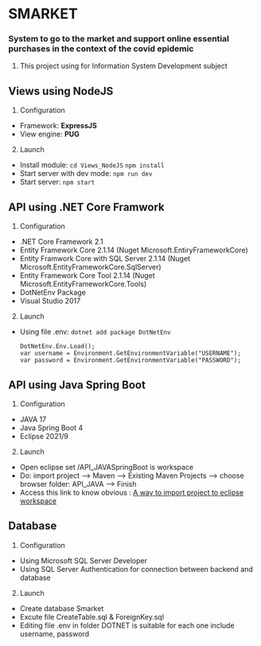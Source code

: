 # SMARKET
### System to go to the market and support online essential purchases in the context of the covid epidemic
1. This project using for Information System Development subject 


## Views using NodeJS
1. Configuration
- Framework: __ExpressJS__
- View engine: __PUG__

2. Launch
- Install module: 
    `cd Views_NodeJS`
    `npm install`
- Start server with dev mode:
    `npm run dev`
- Start server: 
    `npm start`

## API using .NET Core Framwork
1. Configuration
- .NET Core Framework 2.1
- Entity Framework Core 2.1.14 (Nuget Microsoft.EntiryFrameworkCore)
- Entity Framwork Core with SQL Server 2.1.14 (Nuget Microsoft.EntityFrameworkCore.SqlServer)
- Entity Framework Core Tool 2.1.14 (Nuget Microsoft.EntityFrameworkCore.Tools)
- DotNetEnv Package
- Visual Studio 2017
2. Launch
- Using file .env:
    `dotnet add package DotNetEnv`
    ```
    DotNetEnv.Env.Load();
    var username = Environment.GetEnvironmentVariable("USERNAME");
    var password = Environment.GetEnvironmentVariable("PASSWORD");
    ```

## API using Java Spring Boot
1. Configuration
- JAVA 17
- Java Spring Boot 4
- Eclipse 2021/9

2. Launch
- Open eclipse set /API_JAVASpringBoot is workspace
- Do: import project --> Maven --> Existing Maven Projects --> choose browser folder: API_JAVA --> Finish
- Access this link to know obvious : [ A way to import project to eclipse workspace](https://qaautomation.expert/2019/10/07/maven-how-to-import-maven-project-into-eclipse/)

## Database
1. Configuration
- Using Microsoft SQL Server Developer
- Using SQL Server Authentication for connection between backend and database

2. Launch
- Create database Smarket
- Excute file CreateTable.sql & ForeignKey.sql
- Editing file .env in folder DOTNET is suitable for each one include username, password